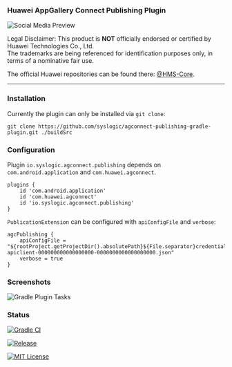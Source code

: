 ### Huawei AppGallery Connect Publishing Plugin

![Social Media Preview](https://raw.githubusercontent.com/syslogic/agconnect-publishing-gradle-plugin/master/screenshots/repository.png)

Legal Disclaimer: This product is **NOT** officially endorsed or certified by Huawei Technologies Co., Ltd.<br/>
The trademarks are being referenced for identification purposes only, in terms of a nominative fair use.

The official Huawei repositories can be found there: [@HMS-Core](https://github.com/orgs/HMS-Core/repositories).

 ---

### Installation

Currently the plugin can only be installed via `git clone`:

    git clone https://github.com/syslogic/agconnect-publishing-gradle-plugin.git ./buildSrc

### Configuration

Plugin `io.syslogic.agconnect.publishing` depends on `com.android.application` and `com.huawei.agconnect`.

````
plugins {
    id 'com.android.application'
    id 'com.huawei.agconnect'
    id 'io.syslogic.agconnect.publishing'
}
````

`PublicationExtension` can be configured with `apiConfigFile` and `verbose`:

````
agcPublishing {
    apiConfigFile = "${rootProject.getProjectDir().absolutePath}${File.separator}credentials${File.separator}agc-apiclient-000000000000000000-0000000000000000000.json"
    verbose = true
}
````

### Screenshots

![Gradle Plugin Tasks](https://raw.githubusercontent.com/syslogic/agconnect-publishing-gradle-plugin/master/screenshots/screenshot_01.png)

### Status

[![Gradle CI](https://github.com/syslogic/agconnect-publishing-gradle-plugin/actions/workflows/gradle.yml/badge.svg)](https://github.com/syslogic/agconnect-publishing-gradle-plugin/actions/workflows/gradle.yml)

[![Release](https://jitpack.io/v/syslogic/agconnect-publishing-gradle-plugin.svg)](https://jitpack.io/#io.syslogic/agconnect-publishing-gradle-plugin)

[![MIT License](https://img.shields.io/github/license/syslogic/agconnect-publishing-gradle-plugin)](https://github.com/syslogic/agconnect-publishing-gradle-plugin/blob/master/LICENSE)

